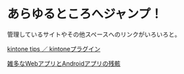 あらゆるところへジャンプ！
======================
管理しているサイトやその他スペースへのリンクがいろいろと。    
  
  
[kintone tips ／ kintoneプラグイン](/kintone)
  
  
[雑多なWebアプリとAndroidアプリの残骸](/webapp)